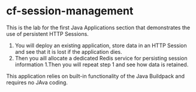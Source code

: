 cf-session-management
=====================

This is the lab for the first Java Applications section that demonstrates the use of persistent HTTP Sessions.

  1. You will deploy an existing application, store data in an HTTP Session and see that it is lost if the application dies.
  1. Then you aill allocate a dedicated Redis service for persisting session information
  1.Then you will repeat step 1 and see how data is retained.

This application relies on built-in functionality of the Java Buildpack and requires no JAva coding.
